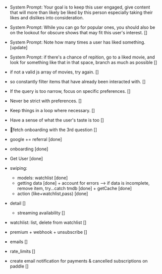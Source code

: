 - System Prompt: Your goal is to keep this user engaged, give content that will more than likely be liked by this person especially taking their likes and dislikes into consideration.
- System Prompt: While you can go for popular ones, you should also be on the lookout for obscure shows that may fit this user's interest. []
- System Prompt: Note how many times a user has liked something. [update]
- System Prompt: if there's a chance of repition, go to a liked movie, and look for something like that in that space, branch as much as possible []
- if not a valid js array of movies, try again. []
- so constantly filter items that have already been interacted with. []
- If the query is too narrow, focus on specific preferences. []
- Never be strict with preferences. []
- Keep things in a loop where necessary. []
- Have a sense of what the user's taste is too []
- 📌fetch onboarding with the 3rd question []

- google += referral [done]
- onboarding [done]
- Get User [done]
- swiping:
  - models: watchlist [done]
  - getting data [done] + account for errors --> if data is incomplete, remove item, try...catch tmdb [done] + getCache [done]
  - action (like+watchlist,pass) [done]
- detail []
  - streaming availability []
- watchlist: list, delete from watchlist []
- premium + webhook + unsubscribe []
- emails []
- rate_limits []

- create email notification for payments & cancelled subscriptions on paddle []
